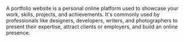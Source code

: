 A portfolio website is a personal online platform used to showcase your work, skills, projects, and achievements. It's commonly used by professionals like designers, developers, writers, and photographers to present their expertise, attract clients or employers, and build an online presence.

